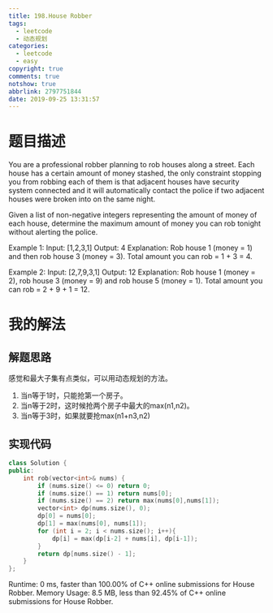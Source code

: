 ```yaml
---
title: 198.House Robber
tags:
  - leetcode
  - 动态规划
categories:
  - leetcode
  - easy
copyright: true
comments: true
notshow: true
abbrlink: 2797751844
date: 2019-09-25 13:31:57
---
```

# 题目描述
You are a professional robber planning to rob houses along a street. Each house has a certain amount of money stashed, the only constraint stopping you from robbing each of them is that adjacent houses have security system connected and it will automatically contact the police if two adjacent houses were broken into on the same night.

Given a list of non-negative integers representing the amount of money of each house, determine the maximum amount of money you can rob tonight without alerting the police.

Example 1:
Input: [1,2,3,1]
Output: 4
Explanation: Rob house 1 (money = 1) and then rob house 3 (money = 3).
             Total amount you can rob = 1 + 3 = 4.

Example 2:
Input: [2,7,9,3,1]
Output: 12
Explanation: Rob house 1 (money = 2), rob house 3 (money = 9) and rob house 5 (money = 1).
             Total amount you can rob = 2 + 9 + 1 = 12.

# 我的解法
## 解题思路
感觉和最大子集有点类似，可以用动态规划的方法。

1. 当n等于1时，只能抢第一个房子。
2. 当n等于2时，这时候抢两个房子中最大的max(n1,n2)。
3. 当n等于3时，如果就要抢max(n1+n3,n2)
## 实现代码
```C++
class Solution {
public:
    int rob(vector<int>& nums) {
        if (nums.size() <= 0) return 0;
        if (nums.size() == 1) return nums[0];
        if (nums.size() == 2) return max(nums[0],nums[1]);
        vector<int> dp(nums.size(), 0);
        dp[0] = nums[0];
        dp[1] = max(nums[0], nums[1]);
        for (int i = 2; i < nums.size(); i++){
            dp[i] = max(dp[i-2] + nums[i], dp[i-1]);
        }
        return dp[nums.size() - 1];
    }
};
```
Runtime: 0 ms, faster than 100.00% of C++ online submissions for House Robber.
Memory Usage: 8.5 MB, less than 92.45% of C++ online submissions for House Robber.


